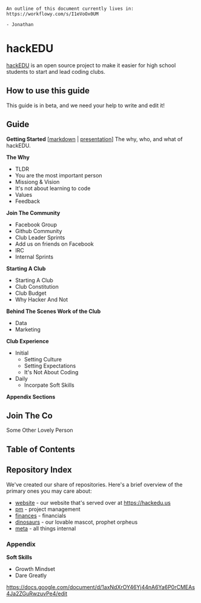 <!--
Generate Club Organizers List:
http://repl.it/ljA/3

-->

```
An outline of this document currently lives in:
https://workflowy.com/s/I1eVoOx0UM

- Jonathan
```

# hackEDU

[hackEDU](http://hackedu.us) is an open source project to make it easier for high school students to start and lead coding clubs.

## How to use this guide

This guide is in beta, and we need your help to write and edit it!

## Guide

**Getting Started** [[markdown](getting_started.md) | [presentation](http://jonl.org/reveal.js/?md=)]
The why, who, and what of hackEDU.

**The Why**

- TLDR
- You are the most important person
- Missiong & Vision
- It's not about learning to code
- Values
- Feedback

**Join The Community**

- Facebook Group
- Github Community
- Club Leader Sprints
- Add us on friends on Facebook
- IRC
- Internal Sprints

**Starting A Club**

- Starting A Club
- Club Constitution
- Club Budget
- Why Hacker And Not

**Behind The Scenes Work of the Club**

- Data
- Marketing

**Club Experience**

- Initial
	- Setting Culture
	- Setting Expectations
	- It's Not About Coding
- Daily
	- Incorpate Soft Skills

**Appendix Sections**

## Join The Co


Some Other Lovely Person

## Table of Contents



## Repository Index

We've created our share of repositories. Here's a brief overview of the primary
ones you may care about:

* [website](https://github.com/hackedu/website) - our website that's served over
  at https://hackedu.us
* [pm](https://github.com/hackedu/pm) - project management
* [finances](https://github.com/hackedu/finances) - financials
* [dinosaurs](https://github.com/hackedu/dinosaurs) - our lovable mascot,
  prophet orpheus
* [meta](https://github.com/hackedu/meta) - all things internal


### Appendix

**Soft Skills**

- Growth Mindset
- Dare Greatly


https://docs.google.com/document/d/1axNdXrOY46Yj44nA6Ya6P0rCMEAs4Ja2ZGuRwzuvPe4/edit

